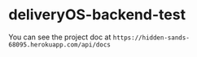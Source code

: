 # deliveryOS-backend-test

You can see the project doc at `https://hidden-sands-68095.herokuapp.com/api/docs`
